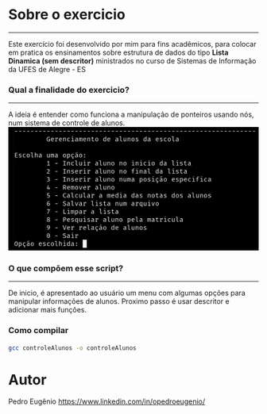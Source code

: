 # Sobre o exercicio
---
Este exercício foi desenvolvido por mim para fins acadêmicos, para colocar em pratica os ensinamentos sobre estrutura de dados do tipo **Lista Dinamica (sem descritor)** ministrados no curso de Sistemas de Informação da UFES de Alegre - ES

### Qual a finalidade do exercicio?
---
A ideia é entender como funciona a manipulação de ponteiros usando nós, num sistema de controle de alunos. 
![](src/layout.png)

### O que compõem esse script?
---
De inicio, é apresentado ao usuário um menu com algumas opções para manipular informações de alunos. Proximo passo é usar descritor e adicionar mais funções.

### Como compilar
```bash
gcc controleAlunos -o controleAlunos
```

# Autor
Pedro Eugênio
https://www.linkedin.com/in/opedroeugenio/